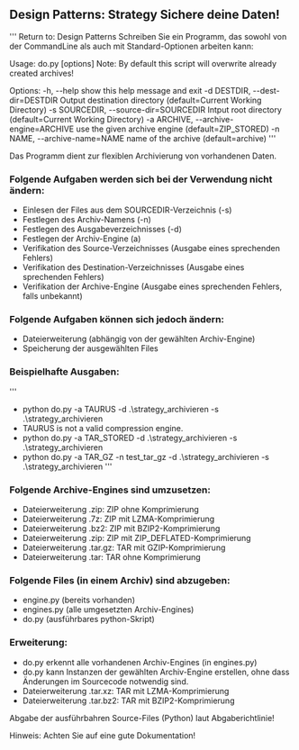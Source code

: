 ## Design Patterns: Strategy Sichere deine Daten!

'''
Return to: Design Patterns
Schreiben Sie ein Programm, das sowohl von der CommandLine als auch mit Standard-Optionen arbeiten kann:

Usage: do.py [options]
Note: By default this script will overwrite already created archives!

Options:
  -h, --help            show this help message and exit
  -d DESTDIR, --dest-dir=DESTDIR
                        Output destination directory (default=Current Working
                        Directory)
  -s SOURCEDIR, --source-dir=SOURCEDIR
                        Intput root directory (default=Current Working
                        Directory)
  -a ARCHIVE, --archive-engine=ARCHIVE
                        use the given archive engine (default=ZIP_STORED)
  -n NAME, --archive-name=NAME
                        name of the archive (default=archive)
'''

Das Programm dient zur flexiblen Archivierung von vorhandenen Daten.

### Folgende Aufgaben werden sich bei der Verwendung nicht ändern:
* Einlesen der Files aus dem SOURCEDIR-Verzeichnis (-s)
* Festlegen des Archiv-Namens (-n)
* Festlegen des Ausgabeverzeichnisses (-d)
* Festlegen der Archiv-Engine (a)
* Verifikation des Source-Verzeichnisses (Ausgabe eines sprechenden Fehlers)
* Verifikation des Destination-Verzeichnisses (Ausgabe eines sprechenden Fehlers)
* Verifikation der Archive-Engine (Ausgabe eines sprechenden Fehlers, falls unbekannt)

### Folgende Aufgaben können sich jedoch ändern:
* Dateierweiterung (abhängig von der gewählten Archiv-Engine)
* Speicherung der ausgewählten Files

### Beispielhafte Ausgaben:
'''
- python do.py -a TAURUS -d .\strategy_archivieren -s .\strategy_archivieren
- TAURUS is not a valid compression engine.
- python do.py -a TAR_STORED -d .\strategy_archivieren -s .\strategy_archivieren
- python do.py -a TAR_GZ -n test_tar_gz -d .\strategy_archivieren -s .\strategy_archivieren
'''

### Folgende Archive-Engines sind umzusetzen:
* Dateierweiterung .zip: ZIP ohne Komprimierung
* Dateierweiterung .7z: ZIP mit LZMA-Komprimierung
* Dateierweiterung .bz2: ZIP mit BZIP2-Komprimierung
* Dateierweiterung .zip: ZIP mit ZIP_DEFLATED-Komprimierung
* Dateierweiterung .tar.gz: TAR mit GZIP-Komprimierung
* Dateierweiterung .tar: TAR ohne Komprimierung

### Folgende Files (in einem Archiv) sind abzugeben:
* engine.py (bereits vorhanden)
* engines.py (alle umgesetzten Archiv-Engines)
* do.py (ausführbares python-Skript)

### Erweiterung:
* do.py erkennt alle vorhandenen Archiv-Engines (in engines.py)
* do.py kann Instanzen der gewählten Archiv-Engine erstellen, ohne dass Änderungen im Sourcecode notwendig sind.
* Dateierweiterung .tar.xz: TAR mit LZMA-Komprimierung
* Dateierweiterung .tar.bz2: TAR mit BZIP2-Komprimierung

Abgabe der ausführbahren Source-Files (Python) laut Abgaberichtlinie!

Hinweis: Achten Sie auf eine gute Dokumentation!